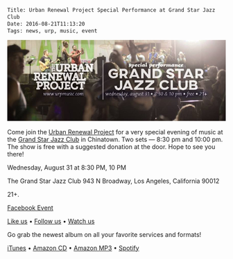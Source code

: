     Title: Urban Renewal Project Special Performance at Grand Star Jazz Club
    Date: 2016-08-21T11:13:20
    Tags: news, urp, music, event

<img src="/img/blog/2016/08/21/urban-renewal-project-special-performance-at-grand-star-jazz-club/urban-renewal-project-special-performance-at-grand-star-jazz-club-banner.jpg"
     alt="Urban Renewal Project Special Performance at Grand Star Jazz Club"
     href="/blog/2016/08/21/urban-renewal-project-special-performance-at-grand-star-jazz-club"
     class="img-float-left img-urp-banner">

<!-- more -->

Come join the [Urban Renewal Project] for a very special evening of music at the
[Grand Star Jazz Club] in Chinatown. Two sets — 8:30 pm and 10:00 pm. The show
is free with a suggested donation at the door. Hope to see you there!

Wednesday, August 31 at 8:30 PM, 10 PM

The Grand Star Jazz Club
943 N Broadway, Los Angeles, California 90012

21+. 

[Grand Star Jazz Club]: http://www.grandstarjazzclub.com/

[Facebook Event]

[Like us] • [Follow us] • [Watch us]

Go grab the newest album on all your favorite services and formats!

[iTunes] • [Amazon CD] • [Amazon MP3] • [Spotify]

[Urban Renewal Project]: http://urpmusic.com
[Facebook Event]: https://www.facebook.com/events/538859626325138/
[Like us]: http://www.fb.com/urpmusic
[Follow us]: http://www.twitter.com/urpmusic
[Watch us]: http://www.youtube.com/urpmusic
[iTunes]: https://itunes.apple.com/us/album/local-legend/id910942147
[Amazon CD]: http://www.amazon.com/Local-Legend-Urban-Renewal-Project/dp/B00N9T391G
[Amazon MP3]: http://www.amazon.com/Local-Legend-Urban-Renewal-Project/dp/B00MWSOD6A
[Spotify]: https://play.spotify.com/album/6RtF0ZRBGIaqVC9imEo1BR
